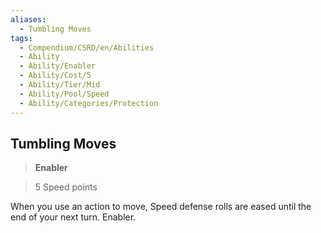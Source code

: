 ```yaml
---
aliases:
  - Tumbling Moves
tags:
  - Compendium/CSRD/en/Abilities
  - Ability
  - Ability/Enabler
  - Ability/Cost/5
  - Ability/Tier/Mid
  - Ability/Pool/Speed
  - Ability/Categories/Protection
---
```

    
      
## Tumbling Moves      
>**Enabler**      
>5 Speed points    
      
When you use an action to move, Speed defense rolls are eased until the end of your next turn. Enabler.